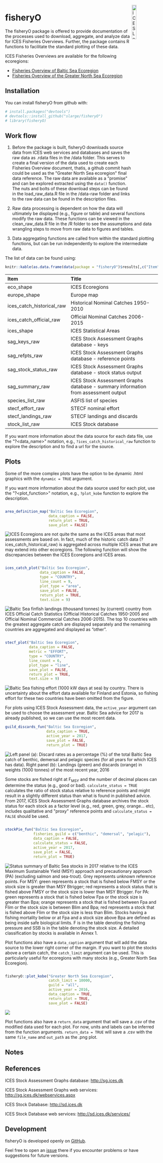 
<!-- README.md is generated from README.Rmd. Please edit that file -->
[<img align="right" alt="ICES Logo" width="17%" height="17%" src="http://ices.dk/_layouts/15/1033/images/icesimg/iceslogo.png">](http://ices.dk)

fisheryO
========

The fisheryO package is offered to provide documentation of the processes used to download, aggregate, and analyze data for ICES Fisheries Overviews. Further, the package contains R functions to facilitate the standard plotting of these data.

ICES Fisheries Overviews are available for the following ecoregions:

-   [Fisheries Overview of Baltic Sea Ecoregion](https://community.ices.dk/Advice/Advice2017/BalticSea/Released_advice/BalticSeaEcoregion_FisheriesOverviews.pdf?Web=1)
-   [Fisheries Overview of the Greater North Sea Ecoregion](https://community.ices.dk/Advice/Advice2017/NorthSea/Released_advice/GreaterNorthSeaEcoregion_FisheriesOverviews.pdf?Web=1)

Installation
------------

You can install fisheryO from github with:

``` r
# install.packages("devtools")
# devtools::install_github("slarge/fisheryO")
# library(fisheryO)
```

Work flow
---------

1.  Before the package is built, fisheryO downloads source data from ICES web services and databases and saves the raw data as .rdata files in the /data folder. This serves to create a final version of the data used to create each Fisheries Overview document, thatis, a github commit hash could be used as the "Greater North Sea ecoregion" final data reference. The raw data are available as a "promise" and can be explored extracted using the `data()` function. The nuts and bolts of these download steps can be found in the load\_raw\_data.R file in the /data-raw folder and links to the raw data can be found in the description files.

2.  Raw data processing is dependent on how the data will ultimately be displayed (e.g., figure or table) and several functions modify the raw data. These functions can be viewed in the clean\_raw\_data.R file in the /R folder to see the assumptions and data wrangling steps to move from raw data to figures and tables.

3.  Data aggregating functions are called from within the standard plotting functions, but can be run independently to explore the intermediate data.

The list of data can be found using:

``` r
knitr::kable(as.data.frame(data(package = "fisheryO")$results[,c("Item", "Title")]))
```

| Item                         | Title                                                                              |
|:-----------------------------|:-----------------------------------------------------------------------------------|
| eco\_shape                   | ICES Ecoregions                                                                    |
| europe\_shape                | Europe map                                                                         |
| ices\_catch\_historical\_raw | Historical Nominal Catches 1950-2010                                               |
| ices\_catch\_official\_raw   | Official Nominal Catches 2006-2015                                                 |
| ices\_shape                  | ICES Statistical Areas                                                             |
| sag\_keys\_raw               | ICES Stock Assessment Graphs database - keys                                       |
| sag\_refpts\_raw             | ICES Stock Assessment Graphs database - reference points                           |
| sag\_stock\_status\_raw      | ICES Stock Assessment Graphs database - stock status output                        |
| sag\_summary\_raw            | ICES Stock Assessment Graphs database - summary information from assessment output |
| species\_list\_raw           | ASFIS list of species                                                              |
| stecf\_effort\_raw           | STECF nominal effort                                                               |
| stecf\_landings\_raw         | STECF landings and discards                                                        |
| stock\_list\_raw             | ICES Stock database                                                                |

If you want more information about the data source for each data file, use the "?<data_name>" notation, e.g., `?ices_catch_historical_raw` function to explore the description and to find a url for the source.

Plots
-----

Some of the more complex plots have the option to be dynamic .html graphics with the `dynamic = TRUE` argument.

If you want more information about the data source used for each plot, use the "?<plot_function>" notation, e.g., `?plot_kobe` function to explore the description.

``` r

area_definition_map("Baltic Sea Ecoregion",
                    data_caption = FALSE,
                    return_plot = TRUE,
                    save_plot = FALSE)
```

![ICES Ecoregions are not quite the same as the ICES areas that most assessments are based on. In fact, much of the historic catch data (`?ices_catch_historical_raw`) is aggregated across multiple ICES areas that are may extend into other ecoregions. The following function will show the discrepancies between the ICES Ecoregions and ICES areas.](README-map_example-1.png)

``` r

ices_catch_plot("Baltic Sea Ecoregion",
                data_caption = FALSE,
                type = "COUNTRY",
                line_count = 9,
                plot_type = "area",
                save_plot = FALSE,
                return_plot = TRUE,
                text.size = 9)
```

![Baltic Sea finfish landings (thousand tonnes) by (current) country from ICES Official Catch Statistics (Official Historical Catches 1950-2005 and Official Nominal Commercial Catches 2006-2015). The top 10 countries with the greatest aggregate catch are displayed separately and the remaining countries are aggregated and displayed as “other”.](README-fig2_example-1.png)

``` r

stecf_plot("Baltic Sea Ecoregion",
           data_caption = FALSE,
           metric = "EFFORT",
           type = "COUNTRY",
           line_count = 6,
           plot_type = "line",
           save_plot = FALSE,
           return_plot = TRUE,
           text.size = 9)
```

![Baltic Sea fishing effort (1000 kW days at sea) by country. There is uncertainty about the effort data available for Finland and Estonia, so fishing effort for these two countries have been omitted from the figure.](README-fig3_example-1.png)

For plots using ICES Stock Assessment data, the `active_year` argument can be used to choose the assessment year. Baltic Sea advice for 2017 is already published, so we can use the most recent data.

``` r
guild_discards_fun("Baltic Sea Ecoregion",
                   data_caption = TRUE,
                   active_year = 2017,
                   save_plot = FALSE,
                   return_plot = TRUE)
```

![Left panel (a): Discard rates as a percentage (%) of the total Baltic Sea catch of benthic, demersal and pelagic species (for all years for which ICES has data). Right panel (b): Landings (green) and discards (orange) in weights (1000 tonnes) of the most recent year, 2016](README-fig7_example-1.png)

Some stocks are fished right at F<sub>MSY</sub> and the number of decimal places can determine the status (e.g., good or bad). `calculate_status = TRUE` calculates the ratio of stock status relative to reference points and might result in a slightly different status than what is found in published advice. From 2017, ICES Stock Assessment Graphs database archives the stock status for each stock as a factor level (e.g., red, green, grey, orange... etc), includes qualitative and "proxy" reference points and `calculate_status = FALSE` should be used.

``` r

stockPie_fun("Baltic Sea Ecoregion",
             fisheries_guild = c("benthic", "demersal", "pelagic"),
             data_caption = FALSE,
             calculate_status = FALSE,
             active_year = 2017,
             save_plot = FALSE,
             return_plot = TRUE)
```

![Status summary of Baltic Sea stocks in 2017 relative to the ICES Maximum Sustainable Yield (MSY) approach and precautionary approach (PA) (excluding salmon and sea-trout). Grey represents unknown reference points. For MSY: green represents a stock that is fished below F<sub>MSY</sub> or the stock size is greater than MSY B<sub>trigger</sub>; red represents a stock status that is fished above FMSY or the stock size is lower than MSY Btrigger. For PA: green represents a stock that is fished below Fpa or the stock size is greater than Bpa; orange represents a stock that is fished between Fpa and Flim or the stock size is between Blim and Bpa; red represents a stock that is fished above Flim or the stock size is less than Blim. Stocks having a fishing mortality below or at Fpa and a stock size above Bpa are defined as being inside safe biological limits. F is in the table denoting the fishing pressure and SSB is in the table denoting the stock size. A detailed classification by stocks is available in Annex 1.](README-fig10_example-1.png)

Plot functions also have a `data_caption` argument that will add the data source to the lower right corner of the margin. If you want to plot the stocks above a certain catch, the `catch_limit` argument can be used. This is particularly useful for ecoregions with many stocks (e.g., Greater North Sea Ecoregion).

``` r

fisheryO::plot_kobe("Greater North Sea Ecoregion", 
                    catch_limit = 10000,
                    guild = "all",
                    active_year = 2016,
                    data_caption = TRUE,
                    return_plot = TRUE,
                    save_plot = FALSE)
```

![](README-kobe_example-1.png)

Plot functions also have a `return_data` argument that will save a .csv of the modified data used for each plot. For now, units and labels can be inferred from the function arguments. `return_data = TRUE` will save a .csv with the same `file_name` and `out_path` as the .png plot.

Notes
-----

References
----------

ICES Stock Assessment Graphs database: <http://sg.ices.dk>

ICES Stock Assessment Graphs web services: <http://sg.ices.dk/webservices.aspx>

ICES Stock Database: <http://sd.ices.dk>

ICES Stock Database web services: <http://sd.ices.dk/services/>

Development
-----------

fisheryO is developed openly on [GitHub](https://github.com/slarge/fisheryO).

Feel free to open an [issue](https://github.com/slarge/fisheryO/issues) there if you encounter problems or have suggestions for future versions.
